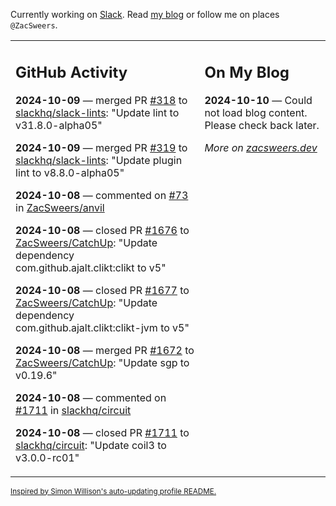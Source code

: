Currently working on [Slack](https://slack.com/). Read [my blog](https://zacsweers.dev/) or follow me on places `@ZacSweers`.

<table><tr><td valign="top" width="60%">

## GitHub Activity
<!-- githubActivity starts -->
**2024-10-09** — merged PR [#318](https://github.com/slackhq/slack-lints/pull/318) to [slackhq/slack-lints](https://github.com/slackhq/slack-lints): "Update lint to v31.8.0-alpha05"

**2024-10-09** — merged PR [#319](https://github.com/slackhq/slack-lints/pull/319) to [slackhq/slack-lints](https://github.com/slackhq/slack-lints): "Update plugin lint to v8.8.0-alpha05"

**2024-10-08** — commented on [#73](https://github.com/ZacSweers/anvil/pull/73#issuecomment-2400689592) in [ZacSweers/anvil](https://github.com/ZacSweers/anvil)

**2024-10-08** — closed PR [#1676](https://github.com/ZacSweers/CatchUp/pull/1676) to [ZacSweers/CatchUp](https://github.com/ZacSweers/CatchUp): "Update dependency com.github.ajalt.clikt:clikt to v5"

**2024-10-08** — closed PR [#1677](https://github.com/ZacSweers/CatchUp/pull/1677) to [ZacSweers/CatchUp](https://github.com/ZacSweers/CatchUp): "Update dependency com.github.ajalt.clikt:clikt-jvm to v5"

**2024-10-08** — merged PR [#1672](https://github.com/ZacSweers/CatchUp/pull/1672) to [ZacSweers/CatchUp](https://github.com/ZacSweers/CatchUp): "Update sgp to v0.19.6"

**2024-10-08** — commented on [#1711](https://github.com/slackhq/circuit/pull/1711#issuecomment-2400614983) in [slackhq/circuit](https://github.com/slackhq/circuit)

**2024-10-08** — closed PR [#1711](https://github.com/slackhq/circuit/pull/1711) to [slackhq/circuit](https://github.com/slackhq/circuit): "Update coil3 to v3.0.0-rc01"
<!-- githubActivity ends -->
</td><td valign="top" width="40%">

## On My Blog
<!-- blog starts -->
**2024-10-10** — Could not load blog content. Please check back later.
<!-- blog ends -->
_More on [zacsweers.dev](https://zacsweers.dev/)_
</td></tr></table>

<sub><a href="https://simonwillison.net/2020/Jul/10/self-updating-profile-readme/">Inspired by Simon Willison's auto-updating profile README.</a></sub>